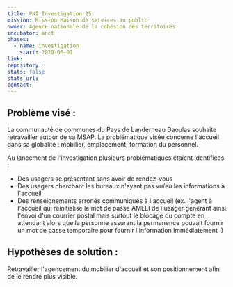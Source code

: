 ```yaml
---
title: PNI Investigation 25
mission: Mission Maison de services au public
owner: Agence nationale de la cohésion des territoires
incubator: anct
phases:
  - name: investigation
    start: 2020-06-01
link: 
repository: 
stats: false
stats_url: 
contact:
---
```

<h2 id="problème-visé-">Problème visé :</h2>
<p>La communauté de communes du Pays de Landerneau Daoulas souhaite retravailler autour de sa MSAP. La problématique visée concerne l'accueil dans sa globalité : mobilier, emplacement, formation du personnel.</p>
<p>Au lancement de l'investigation plusieurs problématiques étaient identifiées :</p>
<ul>
<li>Des usagers se présentant sans avoir de rendez-vous</li>
<li>Des usagers cherchant les bureaux n'ayant pas vu/eu les informations à l'accueil</li>
<li>Des renseignements erronés communiqués à l'accueil (ex. l'agent à l'accueil qui réinitialise le mot de passe AMELI de l'usager générant ainsi l'envoi d'un courrier postal mais surtout le blocage du compte en attendant alors que la personne assurant la permanence pouvait fournir un mot de passe temporaire pour fournir l'information immédiatement !)</li>
</ul>
<h2 id="hypothèses-de-solution-">Hypothèses de solution :</h2>
<p>Retravailler l'agencement du mobilier d'accueil et son positionnement afin de le rendre plus visible. </p>

